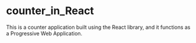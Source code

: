 # counter_in_React
 This is a counter application built using the React library, and it functions as a Progressive Web Application.
